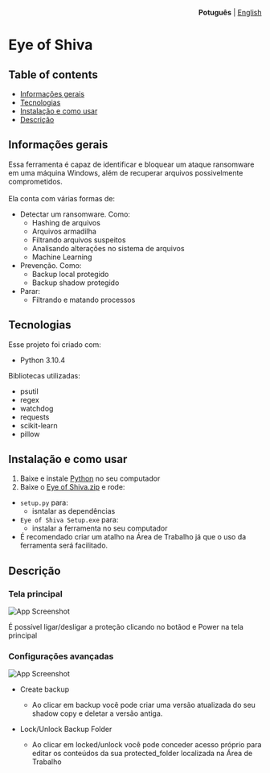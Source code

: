 <p align="right"><strong>Potuguês</strong> | <a href="https://github.com/Grupo0b1t/eye-of-shiva/blob/main/README.md">English</a></p>

# Eye of Shiva #

## Table of contents

* [Informações gerais](#informações-gerais)
* [Tecnologias](#tecnologias)
* [Instalação e como usar](#instalação-e-como-usar)
* [Descrição](#descrição)

## Informações gerais

Essa ferramenta é capaz de identificar e bloquear um ataque ransomware em uma máquina Windows, além de recuperar arquivos possivelmente comprometidos.\
\
Ela conta com várias formas de:
* Detectar um ransomware. Como: 
    - Hashing de arquivos
    - Arquivos armadilha
    - Filtrando arquivos suspeitos
    - Analisando alterações no sistema de arquivos
    - Machine Learning
* Prevenção. Como:
    - Backup local protegido
    - Backup shadow protegido
* Parar:
    - Filtrando e matando processos

## Tecnologias

Esse projeto foi criado com:
* Python 3.10.4

Bibliotecas utilizadas:
* psutil
* regex
* watchdog
* requests
* scikit-learn
* pillow

## Instalação e como usar

1. Baixe e instale [Python](https://www.python.org/downloads/) no seu computador
2. Baixe o [Eye of Shiva.zip](https://github.com/Grupo0b1t/eye-of-shiva/tree/main/ANTI-RANSOMWARE) e rode:
* `setup.py` para:
    - isntalar as dependências
* `Eye of Shiva Setup.exe` para:
    - instalar a ferramenta no seu computador
* É recomendado criar um atalho na Área de Trabalho já que o uso da ferramenta será facilitado.


## Descrição

### Tela principal

![App Screenshot](https://cdn.discordapp.com/attachments/669945882162233358/1025149527356874752/unknown.png)

É possível ligar/desligar a proteção clicando no botãod e Power na tela principal

### Configurações avançadas

![App Screenshot](https://cdn.discordapp.com/attachments/669945882162233358/1025149565202092052/unknown.png)

* Create backup
    - Ao clicar em backup você pode criar uma versão atualizada do seu shadow copy e deletar a versão antiga.

* Lock/Unlock Backup Folder
    - Ao clicar em locked/unlock você pode conceder acesso próprio para editar os conteúdos da sua protected_folder localizada na Área de Trabalho

